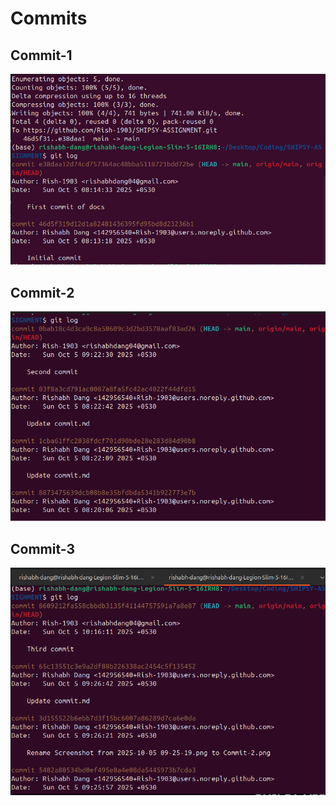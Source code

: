 # Commits

## Commit-1
![Alt text](/images/Commit-1.png)

## Commit-2
![Alt text](/images/Commit-2.png)

## Commit-3
![Alt text](/images/Commit-3.png)
